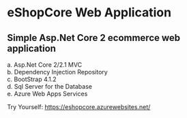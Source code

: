 # eShopCore Web Application
## Simple Asp.Net Core 2 ecommerce web application


a.  Asp.Net Core 2/2.1 MVC \
b.  Dependency Injection Repository \
c.  BootStrap 4.1.2 \
d.  Sql Server for the Database \
e.  Azure Web Apps Services 

Try Yourself: https://eshopcore.azurewebsites.net/
